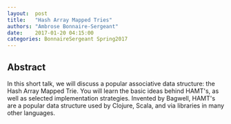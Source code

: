 ```yaml
--- 
layout:  post 
title:   "Hash Array Mapped Tries"
authors: "Ambrose Bonnaire-Sergeant" 
date:    2017-01-20 04:15:00 
categories: BonnaireSergeant Spring2017
--- 
```


## Abstract

In this short talk, we will discuss a popular associative data structure:
the Hash Array Mapped Trie.
You will learn the basic ideas behind HAMT's, as well as selected implementation
strategies.
Invented by Bagwell, HAMT's are a popular data structure used by Clojure, Scala,
and via libraries in many other languages.
